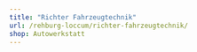 ```yaml
---
title: "Richter Fahrzeugtechnik"
url: /rehburg-loccum/richter-fahrzeugtechnik/
shop: Autowerkstatt
---
```

